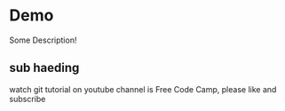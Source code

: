 # Demo

Some Description!

## sub haeding

watch git tutorial on youtube channel is Free Code Camp, please like and subscribe
